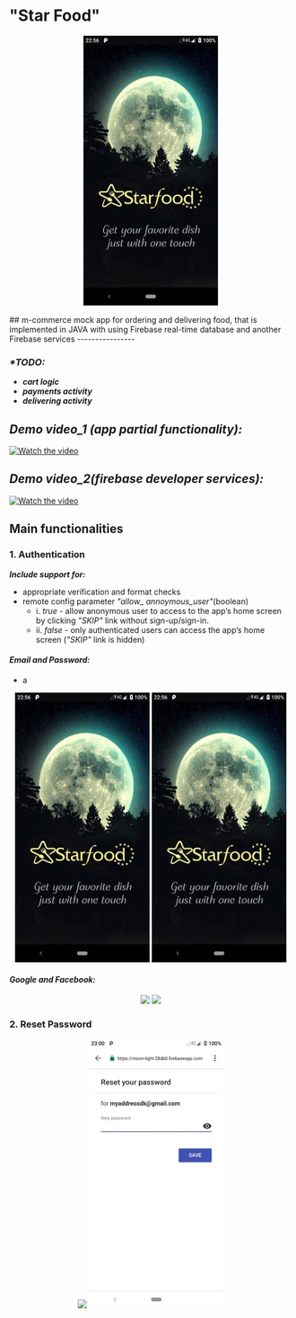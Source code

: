 # "Star Food"
<p align="center">
  <img src="https://github.com/DimaKarpukhin/StarFoodApp/blob/master/screenshots/splashScreen.jpg"/>
</p>
## m-commerce mock app for ordering and delivering food, that is implemented in JAVA with using Firebase real-time database and another Firebase services
----------------

###  _*TODO:_
* ***cart logic***
* ***payments activity***
* ***delivering activity***

## _Demo video_1 (app partial functionality):_
  [![Watch the video](https://img.youtube.com/vi/D0brD3M8m7I/hqdefault.jpg)](https://youtu.be/D0brD3M8m7I)

## _Demo video_2(firebase developer services):_
  [![Watch the video](https://img.youtube.com/vi/_HPWAmnItio/hqdefault.jpg)](https://youtu.be/_HPWAmnItio)


## Main functionalities
### 1. Authentication
***Include support for:***
* appropriate verification and format checks
* remote config parameter *"allow_ annoymous_user"*(boolean)
  * i. *true* - allow anonymous user to access to the app’s home screen by clicking *"SKIP"* link without sign-up/sign-in.
  * ii. *false* - only authenticated users can access the app’s home screen (*"SKIP"* link is hidden)
#### _Email and Password:_
* a
<p align="center">
  <img src="https://github.com/DimaKarpukhin/StarFoodApp/blob/master/screenshots/splashScreen (1).jpg"/>
  <img src="https://github.com/DimaKarpukhin/StarFoodApp/blob/master/screenshots/splashScreen (1).jpg"/>
</p>

#### _Google and Facebook:_ 
<p align="center">
  <img src="https://github.com/DimaKarpukhin/StarFoodApp/blob/master/authGoogle/.jpg"/>
  <img src="https://github.com/DimaKarpukhin/StarFoodApp/blob/master/screenshots/authFacbook.jpg"/>
</p>

### 2. Reset Password 
<p align="center">
  <img src="https://github.com/DimaKarpukhin/StarFoodApp/blob/master/resetPswd/.jpg"/>
  <img src="https://github.com/DimaKarpukhin/StarFoodApp/blob/master/screenshots/gotResetPswdMail.jpg"/>
</p>
